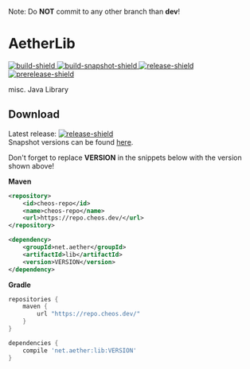<!-- insert url to net.aether:lib:latest of type release on maven.cheos.dev to -->
[build]: https://maven.cheos.dev/service/rest/repository/browse/maven-default/net/aether/lib/
<!-- static url to net.aether:lib on maven.cheos.dev -->
[build-snapshot]: https://maven.cheos.dev/service/rest/repository/browse/maven-default/net/aether/lib/
<!-- insert latest release url here -->
[release]: https://github.com/net-aether/AetherLib/releases
<!-- insert latest prerelease url here -->
[prerelease]: https://github.com/net-aether/AetherLib/releases/tag/0.1.1-12-SNAPSHOT
[build-shield]: https://github.com/net-aether/AetherLib/workflows/Build/badge.svg
[build-snapshot-shield]: https://github.com/net-aether/AetherLib/workflows/Build%20Snapshot/badge.svg
[release-shield]: https://img.shields.io/github/v/release/net-aether/AetherLib?label=Release&logo=github
[prerelease-shield]: https://img.shields.io/github/v/release/net-aether/AetherLib?include_prereleases&label=Pre-Release&logo=github

Note: Do **NOT** commit to any other branch than **dev**!

# AetherLib

[ ![build-shield][] ][build]
[ ![build-snapshot-shield][] ][build-snapshot]
[ ![release-shield][] ][release]
[ ![prerelease-shield][] ][prerelease]

misc. Java Library

## Download

Latest release: [ ![release-shield][] ][release]<br>
Snapshot versions can be found [here](https://maven.cheos.dev/service/rest/repository/browse/maven-default/net/aether/lib/).

Don't forget to replace **VERSION** in the snippets below with the version shown above!

**Maven**
```xml
<repository>
    <id>cheos-repo</id>
    <name>cheos-repo</name>
    <url>https://repo.cheos.dev/</url>
</repository>
```
```xml
<dependency>
    <groupId>net.aether</groupId>
    <artifactId>lib</artifactId>
    <version>VERSION</version>
</dependency>
```

**Gradle**

```gradle
repositories {
    maven {
        url "https://repo.cheos.dev/"
    }
}

dependencies {
    compile 'net.aether:lib:VERSION'
}
```
